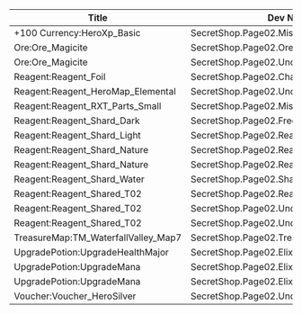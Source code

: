 | Title | Dev Name | Quantity | Currency |  Price |
| ----- | -------- | -------- | -------- |  ----- |
| +100 Currency:HeroXp_Basic | SecretShop.Page02.Misc.06 | 5000 | Currency:Gold | 170 |
| Ore:Ore_Magicite | SecretShop.Page02.Ore.02 | 3 | Gems | 10 |
| Ore:Ore_Magicite | SecretShop.Page02.UnderworldTrader.01 | 20 | Gems | 7 |
| Reagent:Reagent_Foil | SecretShop.Page02.CharShard.01 | 5 | Currency:Gold | 100000 |
| Reagent:Reagent_HeroMap_Elemental | SecretShop.Page02.UnderworldTrader.09 | 1 | Gems | 200 |
| Reagent:Reagent_RXT_Parts_Small | SecretShop.Page02.Misc.09 | 1 | Currency:Gold | 50000 |
| Reagent:Reagent_Shard_Dark | SecretShop.Page02.Free.11 | 2 | Gems | 0 |
| Reagent:Reagent_Shard_Light | SecretShop.Page02.Reagent.28 | 1 | Gems | 170 |
| Reagent:Reagent_Shard_Nature | SecretShop.Page02.Reagent.25 | 1 | Gems | 170 |
| Reagent:Reagent_Shard_Nature | SecretShop.Page02.Reagent.29 | 1 | Gems | 170 |
| Reagent:Reagent_Shard_Water | SecretShop.Page02.Shard.05 | 1 | Currency:Gold | 255000 |
| Reagent:Reagent_Shared_T02 | SecretShop.Page02.Reagent.17 | 10 | Gems | 1 |
| Reagent:Reagent_Shared_T02 | SecretShop.Page02.UnderworldTrader.19 | 40 | Gems | 1 |
| Reagent:Reagent_Shared_T02 | SecretShop.Page02.UnderworldTraderGold.01 | 30 | Currency:Gold | 1500 |
| TreasureMap:TM_WaterfallValley_Map7 | SecretShop.Page02.TreasureMap.11 | 1 | Gems | 350 |
| UpgradePotion:UpgradeHealthMajor | SecretShop.Page02.Elixir.01 | 5 | Currency:Gold | 42500 |
| UpgradePotion:UpgradeMana | SecretShop.Page02.Elixir.03 | 2 | Currency:Gold | 340000 |
| UpgradePotion:UpgradeMana | SecretShop.Page02.Elixir.08 | 2 | Gems | 85 |
| Voucher:Voucher_HeroSilver | SecretShop.Page02.UnderworldTrader.10 | 1 | Gems | 340 |

